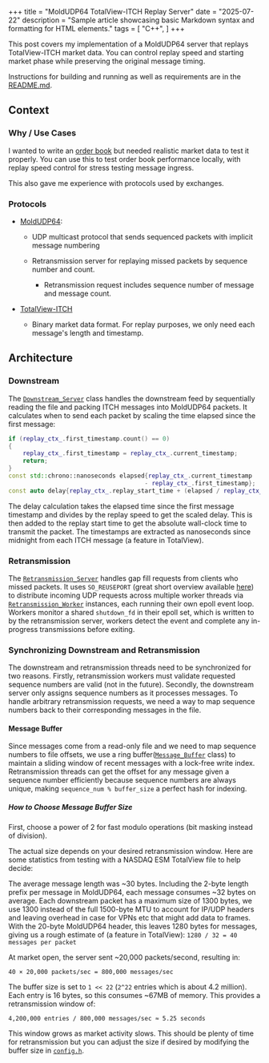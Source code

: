 +++
title = "MoldUDP64 TotalView-ITCH Replay Server"
date = "2025-07-22"
description = "Sample article showcasing basic Markdown syntax and formatting for HTML elements."
tags = [
    "C++",
]
+++


This post covers my implementation of a MoldUDP64 server that replays TotalView-ITCH market data. You can control replay speed and starting market phase while preserving the original message timing. 

Instructions for building and running as well as requirements are in the [README.md](https://github.com/jamisonrobey/itch_mold_replay/blob/main/README.md).

## Context

### Why / Use Cases

I wanted to write an [order book](https://en.wikipedia.org/wiki/Order_book) but needed realistic market data to test it properly. You can use this to test order book performance locally, with replay speed control for stress testing message ingress.

This also gave me experience with protocols used by exchanges.

### Protocols

- [MoldUDP64](https://www.nasdaqtrader.com/content/technicalsupport/specifications/dataproducts/moldudp64.pdf):
    - UDP multicast protocol that sends sequenced packets with implicit message numbering  

    - Retransmission server for replaying missed packets by sequence number and count.
        -   Retransmission request includes sequence number of message and message count.

- [TotalView-ITCH](https://www.nasdaqtrader.com/content/technicalsupport/specifications/dataproducts/NQTVITCHSpecification.pdf)
    - Binary market data format. For replay purposes, we only need each message's length and timestamp.


## Architecture

### Downstream

The [`Downstream_Server`](https://github.com/jamisonrobey/itch-mold-replay/blob/main/src/server/downstream_server.h) class handles the downstream feed by sequentially reading the file and packing ITCH messages into MoldUDP64 packets. It calculates when to send each packet by scaling the time elapsed since the first message:

```cpp
if (replay_ctx_.first_timestamp.count() == 0)
{
    replay_ctx_.first_timestamp = replay_ctx_.current_timestamp;
    return;
}
const std::chrono::nanoseconds elapsed{replay_ctx_.current_timestamp 
                                      - replay_ctx_.first_timestamp};
const auto delay{replay_ctx_.replay_start_time + (elapsed / replay_ctx_.speed)};
```
The delay calculation takes the elapsed time since the first message timestamp and divides by the replay speed to get the scaled delay. This is then added to the replay start time to get the absolute wall-clock time to transmit the packet. The timestamps are extracted as nanoseconds since midnight from each ITCH message (a feature in TotalView).

### Retransmission 

The [`Retransmission_Server`](https://github.com/jamisonrobey/itch-mold-replay/blob/main/src/server/retransmission_server.h) handles gap fill requests from clients who missed packets. It uses `SO_REUSEPORT` (great short overview available [here](https://lwn.net/Articles/542629/)) to distribute incoming UDP requests across multiple worker threads via [`Retransmission_Worker`](https://github.com/jamisonrobey/itch-mold-replay/blob/main/src/server/retransmission_worker.h) instances, each running their own epoll event loop. Workers monitor a shared `shutdown_fd` in their epoll set, which is written to by the retransmission server, workers detect the event and complete any in-progress transmissions before exiting.

### Synchronizing Downstream and Retransmission  

The downstream and retransmission threads need to be synchronized for two reasons. Firstly, retransmission workers must validate requested sequence numbers are valid (not in the future). Secondly, the downstream server only assigns sequence numbers as it processes messages. To handle arbitrary retransmission requests, we need a way to map sequence numbers back to their corresponding messages in the file.

#### Message Buffer

Since messages come from a read-only file and we need to map sequence numbers to file offsets, we use a ring buffer([`Message_Buffer`](https://github.com/jamisonrobey/itch-mold-replay/blob/main/src/server/message_buffer.h) class) to maintain a sliding window of recent messages with a lock-free write index. 
Retransmission threads can get the offset for any message given a sequence number efficiently because sequence numbers are always unique, making `sequence_num % buffer_size`
a perfect hash for indexing.


##### How to Choose Message Buffer Size

First, choose a power of 2 for fast modulo operations (bit masking instead of division).

The actual size depends on your desired retransmission window. Here are some statistics from testing with a NASDAQ ESM TotalView file to help decide:

The average message length was ~30 bytes. Including the 2-byte length prefix per message in MoldUDP64, each message consumes ~32 bytes on average. Each downstream packet has a maximum size of 1300 bytes, we use 1300 instead of the full 1500-byte MTU to account for IP/UDP headers and leaving overhead in case for VPNs etc that might add data to frames. With the 20-byte MoldUDP64 header, this leaves 1280 bytes for messages, giving us a rough estimate of (a feature in TotalView):
```1280 / 32 = 40 messages per packet```

At market open, the server sent ~20,000 packets/second, resulting in:

`40 × 20,000 packets/sec = 800,000 messages/sec`

The buffer size is set to `1 << 22` (`2^22` entries which is about 4.2 million). Each entry is 16 bytes, so this consumes ~67MB of memory. This provides a retransmission window of:

`4,200,000 entries / 800,000 messages/sec ≈ 5.25 seconds`

This window grows as market activity slows. This should be plenty of time for retransmission but you can adjust the size if desired by modifying the buffer size in [`config.h`](https://github.com/jamisonrobey/itch-mold-replay/blob/main/src/constants/config.h).